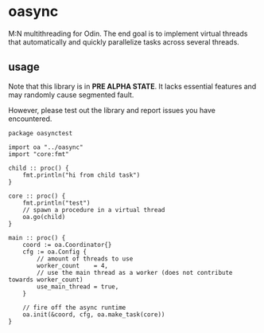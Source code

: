 # oasync

M:N multithreading for Odin. The end goal is to implement virtual threads that 
automatically and quickly parallelize tasks across several threads.

## usage
Note that this library is in **PRE ALPHA STATE**. It lacks essential features 
and may randomly cause segmented fault.

However, please test out the library and report issues you have encountered.

```odin 
package oasynctest

import oa "../oasync"
import "core:fmt"

child :: proc() {
    fmt.println("hi from child task")
}

core :: proc() {
    fmt.println("test")
    // spawn a procedure in a virtual thread
    oa.go(child)
}

main :: proc() {
    coord := oa.Coordinator{}
    cfg := oa.Config {
        // amount of threads to use
        worker_count    = 4,
        // use the main thread as a worker (does not contribute towards worker_count)
        use_main_thread = true,
    }

    // fire off the async runtime
    oa.init(&coord, cfg, oa.make_task(core))
}
```
